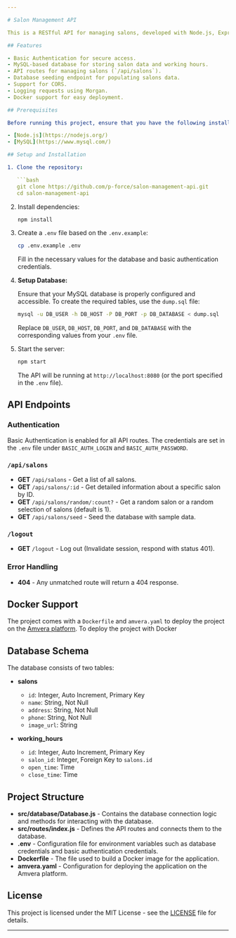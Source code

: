 ```yaml
---

# Salon Management API

This is a RESTful API for managing salons, developed with Node.js, Express, MySQL, and Docker. The API allows for CRUD operations on salon data, including the ability to seed initial data, retrieve salon details, and more.

## Features

- Basic Authentication for secure access.
- MySQL-based database for storing salon data and working hours.
- API routes for managing salons (`/api/salons`).
- Database seeding endpoint for populating salons data.
- Support for CORS.
- Logging requests using Morgan.
- Docker support for easy deployment.

## Prerequisites

Before running this project, ensure that you have the following installed on your local machine:

- [Node.js](https://nodejs.org/)
- [MySQL](https://www.mysql.com/)

## Setup and Installation

1. Clone the repository:

   ```bash
   git clone https://github.com/p-force/salon-management-api.git
   cd salon-management-api
   ```

2. Install dependencies:

   ```bash
   npm install
   ```

3. Create a `.env` file based on the `.env.example`:

   ```bash
   cp .env.example .env
   ```

   Fill in the necessary values for the database and basic authentication credentials.

4. **Setup Database:**

   Ensure that your MySQL database is properly configured and accessible. To create the required tables, use the `dump.sql` file:

   ```bash
   mysql -u DB_USER -h DB_HOST -P DB_PORT -p DB_DATABASE < dump.sql
   ```

   Replace `DB_USER`, `DB_HOST`, `DB_PORT`, and `DB_DATABASE` with the corresponding values from your `.env` file.

5. Start the server:

   ```bash
   npm start
   ```

   The API will be running at `http://localhost:8080` (or the port specified in the `.env` file).

## API Endpoints

### Authentication

Basic Authentication is enabled for all API routes. The credentials are set in the `.env` file under `BASIC_AUTH_LOGIN` and `BASIC_AUTH_PASSWORD`.

### `/api/salons`

- **GET** `/api/salons` - Get a list of all salons.
- **GET** `/api/salons/:id` - Get detailed information about a specific salon by ID.
- **GET** `/api/salons/random/:count?` - Get a random salon or a random selection of salons (default is 1).
- **GET** `/api/salons/seed` - Seed the database with sample data.

### `/logout`

- **GET** `/logout` - Log out (Invalidate session, respond with status 401).

### Error Handling

- **404** - Any unmatched route will return a 404 response.

## Docker Support

The project comes with a `Dockerfile` and `amvera.yaml` to deploy the project on the [Amvera platform](https://amvera.ru/). To deploy the project with Docker

## Database Schema

The database consists of two tables:

- **salons**

  - `id`: Integer, Auto Increment, Primary Key
  - `name`: String, Not Null
  - `address`: String, Not Null
  - `phone`: String, Not Null
  - `image_url`: String

- **working_hours**
  - `id`: Integer, Auto Increment, Primary Key
  - `salon_id`: Integer, Foreign Key to `salons.id`
  - `open_time`: Time
  - `close_time`: Time

## Project Structure

- **src/database/Database.js** - Contains the database connection logic and methods for interacting with the database.
- **src/routes/index.js** - Defines the API routes and connects them to the database.
- **.env** - Configuration file for environment variables such as database credentials and basic authentication credentials.
- **Dockerfile** - The file used to build a Docker image for the application.
- **amvera.yaml** - Configuration for deploying the application on the Amvera platform.

## License

This project is licensed under the MIT License - see the [LICENSE](LICENSE) file for details.

---
```

